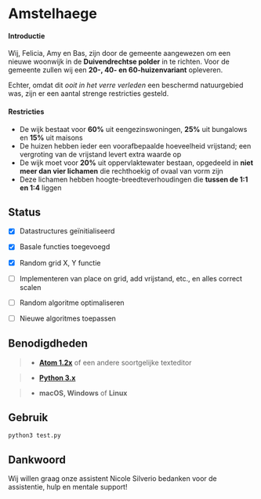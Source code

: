 # Amstelhaege
#### Introductie
Wij, Felicia, Amy en Bas, zijn door de gemeente aangewezen om een nieuwe woonwijk in de **Duivendrechtse polder** in te richten. Voor de gemeente zullen wij een **20-, 40- en 60-huizenvariant** opleveren.

Echter, omdat dit *ooit in het verre verleden* een beschermd natuurgebied was, zijn er een aantal strenge restricties gesteld.

#### Restricties
* De wijk bestaat voor **60%** uit eengezinswoningen, **25%** uit bungalows en **15%** uit maisons
* De huizen hebben ieder een voorafbepaalde hoeveelheid vrijstand; een vergroting van de vrijstand levert extra waarde op
* De wijk moet voor **20%** uit oppervlaktewater bestaan, opgedeeld in **niet meer dan vier lichamen** die rechthoekig of ovaal van vorm zijn
* Deze lichamen hebben hoogte-breedteverhoudingen die **tussen de 1:1 en 1:4** liggen


## Status
- [x] Datastructures geïnitialiseerd
- [x] Basale functies toegevoegd
- [x] Random grid X, Y functie
- [ ] Implementeren van place on grid, add vrijstand, etc., en alles correct scalen
- [ ] Random algoritme optimaliseren
- [ ] Nieuwe algoritmes toepassen


## Benodigdheden
> * **[Atom 1.2x](https://atom.io/)** of een andere soortgelijke texteditor

> * **[Python 3.x](https://www.python.org/downloads/)**

> * **macOS, Windows** of **Linux**


## Gebruik
`python3 test.py`


## Dankwoord
Wij willen graag onze assistent Nicole Silverio bedanken voor de assistentie, hulp en mentale support!
